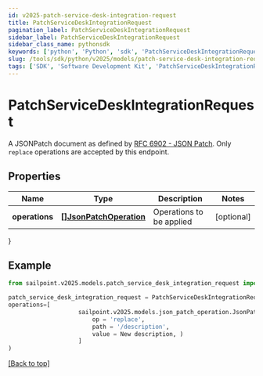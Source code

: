 ```yaml
---
id: v2025-patch-service-desk-integration-request
title: PatchServiceDeskIntegrationRequest
pagination_label: PatchServiceDeskIntegrationRequest
sidebar_label: PatchServiceDeskIntegrationRequest
sidebar_class_name: pythonsdk
keywords: ['python', 'Python', 'sdk', 'PatchServiceDeskIntegrationRequest', 'V2025PatchServiceDeskIntegrationRequest'] 
slug: /tools/sdk/python/v2025/models/patch-service-desk-integration-request
tags: ['SDK', 'Software Development Kit', 'PatchServiceDeskIntegrationRequest', 'V2025PatchServiceDeskIntegrationRequest']
---
```


# PatchServiceDeskIntegrationRequest

A JSONPatch document as defined by [RFC 6902 - JSON Patch](https://tools.ietf.org/html/rfc6902).  Only `replace` operations are accepted by this endpoint.

## Properties

Name | Type | Description | Notes
------------ | ------------- | ------------- | -------------
**operations** | [**[]JsonPatchOperation**](json-patch-operation) | Operations to be applied | [optional] 
}

## Example

```python
from sailpoint.v2025.models.patch_service_desk_integration_request import PatchServiceDeskIntegrationRequest

patch_service_desk_integration_request = PatchServiceDeskIntegrationRequest(
operations=[
                    sailpoint.v2025.models.json_patch_operation.JsonPatchOperation(
                        op = 'replace', 
                        path = '/description', 
                        value = New description, )
                    ]
)

```
[[Back to top]](#) 


